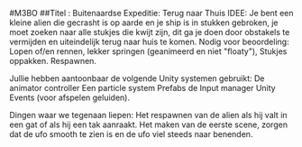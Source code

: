 #M3BO
##Titel : Buitenaardse Expeditie: Terug naar Thuis
IDEE: Je bent een kleine alien die gecrasht is op aarde en je ship is in stukken gebroken, je moet zoeken naar alle stukjes die kwijt zijn, dit ga je doen door obstakels te vermijden en uiteindelijk terug naar huis te komen.
Nodig voor beoordeling:
Lopen of/en rennen, lekker springen (geanimeerd en niet "floaty"), Stukjes oppakken. Respawnen.

Jullie hebben aantoonbaar de volgende Unity systemen gebruikt:
De animator controller Een particle system Prefabs de Input manager Unity Events (voor afspelen geluiden).


Dingen waar we tegenaan liepen:
Het respawnen van de alien als hij valt in een gat of als hij een tak aanraakt.
Het maken van de eerste scene, zorgen dat de ufo smooth te zien is en de ufo viel steeds naar benenden.
